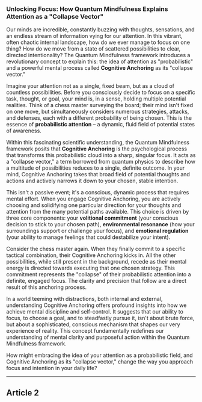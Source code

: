 ### Unlocking Focus: How Quantum Mindfulness Explains Attention as a "Collapse Vector"
Our minds are incredible, constantly buzzing with thoughts, sensations, and an endless stream of information vying for our attention. In this vibrant, often chaotic internal landscape, how do we ever manage to focus on one thing? How do we move from a state of scattered possibilities to clear, directed intentionality? The Quantum Mindfulness framework introduces a revolutionary concept to explain this: the idea of attention as "probabilistic" and a powerful mental process called **Cognitive Anchoring** as its "collapse vector."

Imagine your attention not as a single, fixed beam, but as a cloud of countless possibilities. Before you consciously decide to focus on a specific task, thought, or goal, your mind is, in a sense, holding multiple potential realities. Think of a chess master surveying the board; their mind isn't fixed on one move, but simultaneously considers numerous strategies, attacks, and defenses, each with a different probability of being chosen. This is the essence of **probabilistic attention** – a dynamic, fluid field of potential states of awareness.

Within this fascinating scientific understanding, the Quantum Mindfulness framework posits that **Cognitive Anchoring** is the psychological process that transforms this probabilistic cloud into a sharp, singular focus. It acts as a "collapse vector," a term borrowed from quantum physics to describe how a multitude of possibilities reduces to a single, definite outcome. In your mind, Cognitive Anchoring takes that broad field of potential thoughts and actions and actively narrows it down to your chosen, stable intention.

This isn't a passive event; it's a conscious, dynamic process that requires mental effort. When you engage Cognitive Anchoring, you are actively choosing and solidifying one particular direction for your thoughts and attention from the many potential paths available. This choice is driven by three core components: your **volitional commitment** (your conscious decision to stick to your chosen path), **environmental resonance** (how your surroundings support or challenge your focus), and **emotional regulation** (your ability to manage feelings that could destabilize your intent).

Consider the chess master again. When they finally commit to a specific tactical combination, their Cognitive Anchoring kicks in. All the other possibilities, while still present in the background, recede as their mental energy is directed towards executing that one chosen strategy. This commitment represents the "collapse" of their probabilistic attention into a definite, engaged focus. The clarity and precision that follow are a direct result of this anchoring process.

In a world teeming with distractions, both internal and external, understanding Cognitive Anchoring offers profound insights into how we achieve mental discipline and self-control. It suggests that our ability to focus, to choose a goal, and to steadfastly pursue it, isn't about brute force, but about a sophisticated, conscious mechanism that shapes our very experience of reality. This concept fundamentally redefines our understanding of mental clarity and purposeful action within the Quantum Mindfulness framework.

How might embracing the idea of your attention as a probabilistic field, and Cognitive Anchoring as its "collapse vector," change the way you approach focus and intention in your daily life?

---

## Article 2
